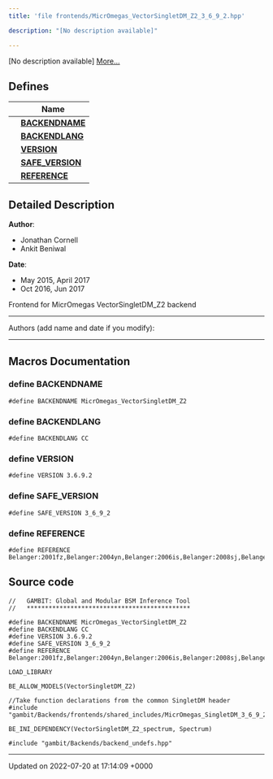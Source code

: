 ```yaml
---
title: 'file frontends/MicrOmegas_VectorSingletDM_Z2_3_6_9_2.hpp'

description: "[No description available]"

---
```







[No description available] [More...](#detailed-description)

## Defines

|                | Name           |
| -------------- | -------------- |
|  | **[BACKENDNAME](/documentation/code/files/micromegas__vectorsingletdm__z2__3__6__9__2_8hpp/#define-backendname)**  |
|  | **[BACKENDLANG](/documentation/code/files/micromegas__vectorsingletdm__z2__3__6__9__2_8hpp/#define-backendlang)**  |
|  | **[VERSION](/documentation/code/files/micromegas__vectorsingletdm__z2__3__6__9__2_8hpp/#define-version)**  |
|  | **[SAFE_VERSION](/documentation/code/files/micromegas__vectorsingletdm__z2__3__6__9__2_8hpp/#define-safe-version)**  |
|  | **[REFERENCE](/documentation/code/files/micromegas__vectorsingletdm__z2__3__6__9__2_8hpp/#define-reference)**  |

## Detailed Description


**Author**: 

  * Jonathan Cornell 
  * Ankit Beniwal 


**Date**: 

  * May 2015, April 2017
  * Oct 2016, Jun 2017


Frontend for MicrOmegas VectorSingletDM_Z2 backend



------------------

Authors (add name and date if you modify):



------------------




## Macros Documentation

### define BACKENDNAME

```
#define BACKENDNAME MicrOmegas_VectorSingletDM_Z2
```


### define BACKENDLANG

```
#define BACKENDLANG CC
```


### define VERSION

```
#define VERSION 3.6.9.2
```


### define SAFE_VERSION

```
#define SAFE_VERSION 3_6_9_2
```


### define REFERENCE

```
#define REFERENCE Belanger:2001fz,Belanger:2004yn,Belanger:2006is,Belanger:2008sj,Belanger:2010gh,Belanger:2013oya,Belanger:2014vza
```


## Source code

```
//   GAMBIT: Global and Modular BSM Inference Tool
//   *********************************************

#define BACKENDNAME MicrOmegas_VectorSingletDM_Z2
#define BACKENDLANG CC
#define VERSION 3.6.9.2
#define SAFE_VERSION 3_6_9_2
#define REFERENCE Belanger:2001fz,Belanger:2004yn,Belanger:2006is,Belanger:2008sj,Belanger:2010gh,Belanger:2013oya,Belanger:2014vza

LOAD_LIBRARY

BE_ALLOW_MODELS(VectorSingletDM_Z2)

//Take function declarations from the common SingletDM header
#include "gambit/Backends/frontends/shared_includes/MicrOmegas_SingletDM_3_6_9_2.hpp"

BE_INI_DEPENDENCY(VectorSingletDM_Z2_spectrum, Spectrum)

#include "gambit/Backends/backend_undefs.hpp"
```


-------------------------------

Updated on 2022-07-20 at 17:14:09 +0000

